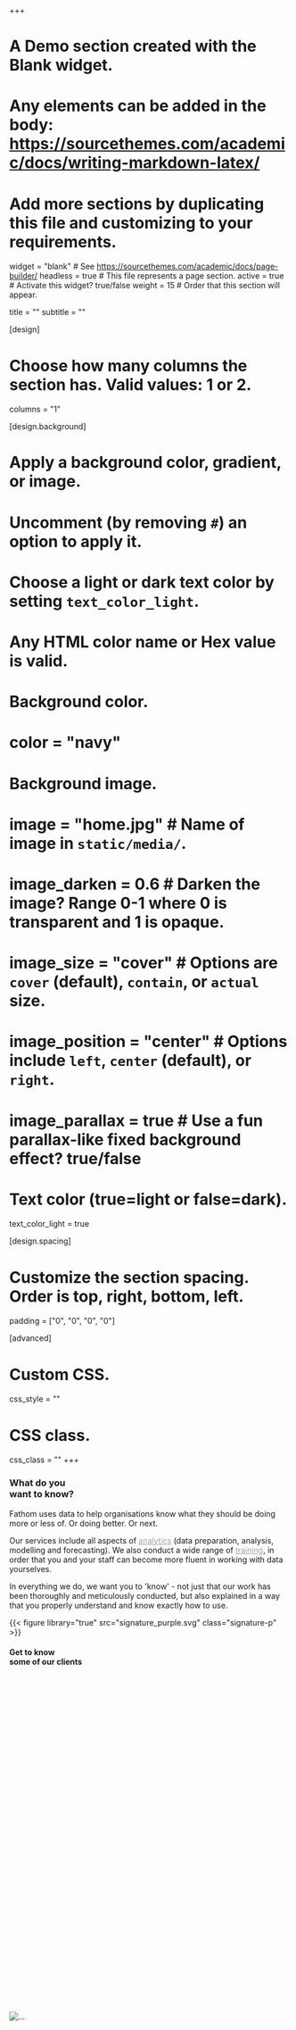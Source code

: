 +++
# A Demo section created with the Blank widget.
# Any elements can be added in the body: https://sourcethemes.com/academic/docs/writing-markdown-latex/
# Add more sections by duplicating this file and customizing to your requirements.

widget = "blank"  # See https://sourcethemes.com/academic/docs/page-builder/
headless = true  # This file represents a page section.
active = true  # Activate this widget? true/false
weight = 15  # Order that this section will appear.

title = ""
subtitle = ""

[design]
  # Choose how many columns the section has. Valid values: 1 or 2.
  columns = "1"

[design.background]
  # Apply a background color, gradient, or image.
  #   Uncomment (by removing `#`) an option to apply it.
  #   Choose a light or dark text color by setting `text_color_light`.
  #   Any HTML color name or Hex value is valid.

  # Background color.
  # color = "navy"
  
  # Background image.
  # image = "home.jpg"  # Name of image in `static/media/`.
  # image_darken = 0.6  # Darken the image? Range 0-1 where 0 is transparent and 1 is opaque.
  # image_size = "cover"  #  Options are `cover` (default), `contain`, or `actual` size.
  # image_position = "center"  # Options include `left`, `center` (default), or `right`.
  # image_parallax = true  # Use a fun parallax-like fixed background effect? true/false
  
  # Text color (true=light or false=dark).
  text_color_light = true

[design.spacing]
  # Customize the section spacing. Order is top, right, bottom, left.
  padding = ["0", "0", "0", "0"]

[advanced]
 # Custom CSS. 
 css_style = ""
 
 # CSS class.
 css_class = ""
+++


<div class="page-inner" style="height: 100%;">
  <div class="row h-100" style="margin-right: 0;">
      <div class="col-6 clients-left">
        <div>
          <h3><strong class="orange-text">What do you<br> want to know?</strong></h3>
          <p class="orange-text">Fathom uses data to help organisations know what they should be doing more or less of. Or doing better. Or next.</p>
          <p>Our services include all aspects of <a href="" style="color: #98a6ad">analytics</a> (data preparation, analysis, modelling and forecasting). We also conduct a wide range of <a href="" style="color: #98a6ad">training</a>, in order that you and your staff can become more fluent in working with data yourselves.</p>
          <p>In everything we do, we want you to 'know' - not just that our work has been thoroughly and meticulously conducted, but also explained in a way that you properly understand and know exactly how to use.</p>
          {{< figure library="true" src="signature_purple.svg" class="signature-p" >}}
        </div>
      </div>
      <div class="col-6 clients-right">
        <h4><strong class="orange-text">Get to know<br> some of our clients</strong></h4>
          <div id="carouselExampleIndicators" class="carousel slide" data-ride="carousel">
              <div class="carousel-inner">
                <div class="carousel-item active" style="vertical-align: middle;">
                  <img src="/media/citizen_shipper.svg" class="d-block w-50 center" style="margin-top:15vh; margin-bottom: 15vh" alt="...">
                  <div class="carousel-caption d-none d-md-block" style="position: revert;">
                      <h5>Citizen Shipper (USA)</h5>
                  </div>
                </div>
                <!-- <div class="carousel-item" style="vertical-align: middle;">
                  <img src="/media/citizen_shipper.svg" class="d-block w-50" alt="...">
                  <p>" I work with charts myself, and they showed me charts I've never seen beforee. <strong>They are very good at visualising data.</strong></p>
                  <p>Richard Obousy, CEO, CitizenShipper (USA)</p>
                </div> -->
              </div>
              <!-- <a class="carousel-control-prev" href="#carouselExampleIndicators" role="button" data-slide="prev">
                <span class="carousel-control-prev-icon" aria-hidden="true"></span>
                <span class="sr-only">Previous</span>
              </a>
              <a class="carousel-control-next" href="#carouselExampleIndicators" role="button" data-slide="next">
                <span class="carousel-control-next-icon" aria-hidden="true"></span>
                <span class="sr-only">Next</span>
              </a> -->
          </div>
          <ol class="carousel-indicators" style="position: revert;">
            <li data-target="#carouselExampleIndicators" data-slide-to="0" class="active"></li>
            <li data-target="#carouselExampleIndicators" data-slide-to="1"></li>
          </ol>
    </div>
  </div>
</div>